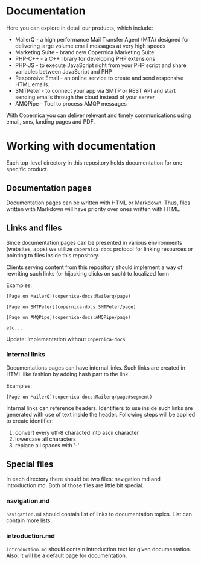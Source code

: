 # Documentation

Here you can explore in detail our products, which include:

- MailerQ - a high performance Mail Transfer Agent (MTA) designed for delivering large volume email messages at very high speeds
- Marketing Suite - brand new Copernica Marketing Suite
- PHP-C++ - a C++ library for developing PHP extensions
- PHP-JS - to execute JavaScript right from your PHP script and share variables between JavaScript and PHP
- Responsive Email - an online service to create and send responsive HTML emails.
- SMTPeter - to connect your app via SMTP or REST API and start sending emails through the cloud instead of your server
- AMQPipe - Tool to process AMQP messages

With Copernica you can deliver relevant and timely communications using email, sms, landing pages and PDF.
 
# Working with documentation

Each top-level directory in this repository holds documentation for one specific
product. 

## Documentation pages

Documentation pages can be written with HTML or Markdown. Thus, files written 
with Markdown will have priority over ones written with HTML.

## Links and files

Since documentation pages can be presented in various environments (websites, apps)
we utilize `copernica-docs` protocol for linking resources or pointing to files 
inside this repository.

Clients serving content from this repository should implement a way of rewriting
such links (or hijacking clicks on such) to localized form

Examples:

```
[Page on MailerQ](copernica-docs:Mailerq/page)

[Page on SMTPeter](copernica-docs:SMTPeter/page)

[Page on AMQPipe](copernica-docs:AMQPipe/page)

etc...
```
Update: Implementation without `copernica-docs`

### Internal links

Documentations pages can have internal links. Such links are created in HTML like
fashion by adding hash part to the link. 

Examples:
```
[Page on MailerQ](copernica-docs:Mailerq/page#segment)
```

Internal links can reference headers. Identifiers to use inside such links 
are generated with use of text inside the header. Following steps will be applied
to create identifier:

1. convert every utf-8 characted into ascii character
2. lowercase all characters
3. replace all spaces with '-'

## Special files

In each directory there should be two files: navigation.md and introduction.md.
Both of those files are little bit special. 

### navigation.md 

`navigation.md` should contain list of links to documentation topics. List can
contain more lists.

### introduction.md

`introduction.md` should contain introduction text for given documentation. Also,
it will be a default page for documentation.
